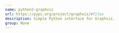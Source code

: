 ```yaml
---
name: python2-graphviz
url: https://pypi.org/project/graphviz/#files
description: Simple Python interface for Graphviz.
group: None
---
```

